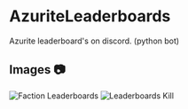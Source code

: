 # AzuriteLeaderboards
Azurite leaderboard's on discord. (python bot)

## Images 📷
![Faction Leaderboards](https://i.imgur.com/1ZPOYo1.png)
![Leaderboards Kill](https://prnt.sc/MTibu271kCr1)
